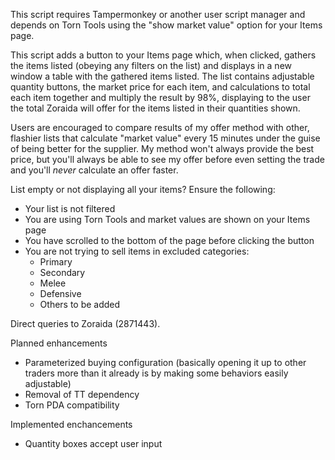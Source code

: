 This script requires Tampermonkey
or another user script manager and
depends on Torn Tools using the
"show market value" option for your
Items page.

This  script adds a button to your
Items page which, when clicked,
gathers the items listed (obeying
any filters on the list) and 
displays in a new window a table
with the gathered items listed.
The list contains adjustable
quantity buttons, the market price
for each item, and calculations to
total each item together and
multiply the result by 98%,
displaying to the user the total 
Zoraida will offer for the items
listed in their quantities shown.

Users are encouraged to compare
results of my offer method with
other, flashier lists that
calculate "market value" every 15
minutes under the guise of being
better for the supplier. My method
won't always provide the best
price, but you'll always be able to
see my offer before even setting the
trade and you'll *never* calculate an
offer faster.

List empty or not displaying all your
items? Ensure the following:
- Your list is not filtered
- You are using Torn Tools and market
  values are shown on your Items page
- You have scrolled to the bottom of
  the page before clicking the button
- You are not trying to sell items
  in excluded categories:
  - Primary
  - Secondary
  - Melee
  - Defensive
  - Others to be added
 
Direct queries to Zoraida (2871443).

Planned enhancements
- Parameterized buying
  configuration (basically
  opening it up to other traders
  more than it already is by making
  some behaviors easily adjustable)
- Removal of TT dependency
- Torn PDA compatibility

Implemented enchancements
- Quantity boxes accept user input
